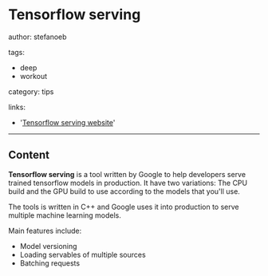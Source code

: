 # Tensorflow serving

author: stefanoeb

tags:
  - deep
  - workout


category: tips

links:

  - '[Tensorflow serving website](https://www.tensorflow.org/serving/)'

---

## Content

**Tensorflow serving** is a tool written by Google to help developers serve trained tensorflow models in production. It have two variations: The CPU build and the GPU build to use according to the models that you'll use.

The tools is written in C++ and Google uses it into production to serve multiple machine learning models.

Main features include:

* Model versioning
* Loading servables of multiple sources
* Batching requests
